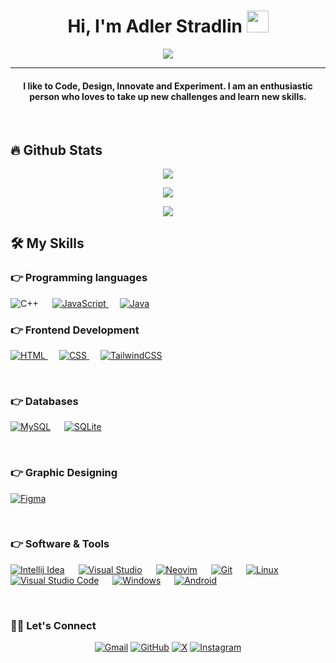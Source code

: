 
<h1 align="center">
  Hi, I'm Adler Stradlin 
  <img src="https://media.giphy.com/media/hvRJCLFzcasrR4ia7z/giphy.gif" width="35">
</h1>
<p align="center">
  <a href="https://github.com/DenverCoder1/readme-typing-svg">
    <img src="https://readme-typing-svg.herokuapp.com?lines=Software+Engineer+Student;Full+Stack+Developer;DS%20|%20AI%20|%20ML%20Enthusiast;Graphic%20Designer;Always%20learning%20new%20things&center=true&width=500&height=50">
  </a>
</p>
<hr/>
<h4 align="center">
  I like to Code, Design, Innovate and Experiment. I am an enthusiastic person who loves to take up new challenges and learn new skills.
</h4>
<br>

## 🔥 Github Stats
<p align="center">
  <img src="https://github-readme-stats.vercel.app/api?username=Adstart5672&theme=dark&show_icons=true&hide_border=false&count_private=true"/>
</p>
<p align="center">
  <img src="https://github-readme-streak-stats.herokuapp.com/?user=Adstart5672&theme=dark&hide_border=false"/>
</p>
<p align="center">
  <img src="https://github-readme-stats.vercel.app/api/top-langs/?username=Adstart5672&theme=dark&show_icons=true&hide_border=false&layout=compact"/>
</p>

## 🛠️ My Skills

### 👉 Programming languages
<p align="left">
  <a><img alt="C++" src="https://img.shields.io/badge/C%2B%2B-00599C?logo=cplusplus&logoColor=fff&style=for-the-badge"></a>
  &emsp;
  <a href="https://developer.mozilla.org/en-US/docs/Web/JavaScript" target="_blank">
    <img alt="JavaScript" src="https://img.shields.io/badge/JavaScript-F7DF1E?logo=javascript&logoColor=000&style=for-the-badge">
  </a>
  &emsp;
  <a href="https://www.java.com" target="_blank">
    <img alt="Java" src="https://img.shields.io/badge/Java-%23007396.svg?logo=java&logoColor=white">
  </a>
</p>

### 👉 Frontend Development
<p align="left">
  <a href="https://www.w3.org/html/" target="_blank">
    <img alt="HTML" src="https://img.shields.io/badge/HTML5-E34F26?logo=html5&logoColor=fff&style=for-the-badge">
  </a>
  &emsp;
  <a href="https://www.w3schools.com/css/" target="_blank">
    <img alt="CSS" src="https://img.shields.io/badge/CSS3-1572B6?logo=css3&logoColor=fff&style=for-the-badge">
  </a>
  &emsp;
  <a href="https://tailwindcss.com/">
    <img alt="TailwindCSS" src="https://img.shields.io/badge/Tailwind%20CSS-06B6D4?logo=tailwindcss&logoColor=fff&style=for-the-badge"/>
  </a>
</p>

<br>

### 👉 Databases
<p align="left">
  <a href="https://www.mysql.com/"><img alt="MySQL" src="https://img.shields.io/badge/MySQL-%2300f.svg?style=flat&logo=mysql&logoColor=white"></a>
  &emsp;
  <a href="https://www.sqlite.org/"><img alt="SQLite" src="https://img.shields.io/badge/SQLite-003B57?logo=sqlite&logoColor=fff&style=for-the-badge"/></a>
</p>
<br>

### 👉 Graphic Designing
<p align="left">
  <a href="https://www.figma.com/">
    <img alt="Figma" src="https://img.shields.io/badge/figma-%23F24E1E.svg?style=for-the-badge&logo=figma&logoColor=white"/>
  </a>
</p>
<br>

### 👉 Software & Tools
<p align="left">
  <a href="#"><img alt="Intellij Idea" src="https://img.shields.io/badge/IntelliJIDEA-000000.svg?style=for-the-badge&logo=intellij-idea&logoColor=white"></a>
  &emsp;
  <a href="#"><img alt="Visual Studio" src="https://img.shields.io/badge/Visual%20Studio-5C2D91.svg?style=for-the-badge&logo=visual-studio&logoColor=white"></a>
  &emsp;
  <a href="#"><img alt="Neovim" src="https://img.shields.io/badge/NeoVim-%2357A143.svg?&style=for-the-badge&logo=neovim&logoColor=white"></a>
  &emsp;
  <a href="#"><img alt="Git" src="https://img.shields.io/badge/Git%20-%23F05033.svg?logo=git&logoColor=white"></a>
  &emsp;
  <a href="#"><img alt="Linux" src="https://img.shields.io/badge/Linux-FCC624?style=flat&logo=linux&logoColor=black"></a>
  &emsp;
  <a href="#"><img alt="Visual Studio Code" src="https://img.shields.io/badge/Visual%20Studio%20Code-0078d7.svg?logo=visual-studio-code&logoColor=white"></a>
  &emsp;
  <a href="#"><img alt="Windows" src="https://img.shields.io/badge/Windows-0078D6?style=for-the-badge&logo=windows&logoColor=white"></a>
  &emsp;
  <a href="#"><img alt="Android" src="https://img.shields.io/badge/Android-3DDC84?style=for-the-badge&logo=android&logoColor=white"></a>
</p>
<br>

### 🙋‍♀️ Let's Connect
<p align="center">
  <a href="mailto:adlerartsj@gmail.com"><img src="https://img.shields.io/badge/Gmail-EA4335?logo=gmail&logoColor=fff&style=for-the-badge" alt="Gmail"/></a>
  <a href="https://github.com/Adstart5672"><img src="https://img.icons8.com/bubbles/50/000000/github.png" alt="GitHub"/></a>
  <a href="https://x.com/AdlerArt18"><img src="https://img.shields.io/badge/X-000?logo=x&logoColor=fff&style=for-the-badge" alt="X"/></a>
  <a href="https://www.instagram.com/adlerartsj?igsh=M2h5Nmk2M2xyNWd3"><img src="https://img.shields.io/badge/Instagram-E4405F?logo=instagram&logoColor=fff&style=for-the-badge" alt="Instagram"/></a>
  <a href="https://img.shields.io/badge/YouTube-F00?logo=youtube&logoColor=fff&style=for-the-badge" alt="Youtube"/></a>
</p>













